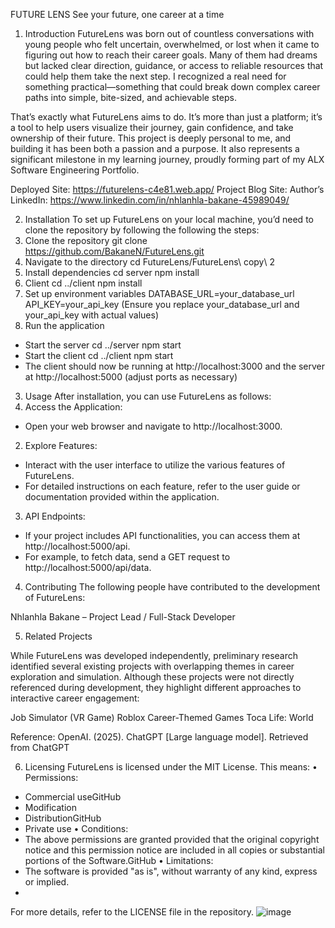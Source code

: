 


FUTURE LENS
See your future, one career at a time

1.	Introduction
FutureLens was born out of countless conversations with young people who felt uncertain, overwhelmed, or lost when it came to figuring out how to reach their career goals. Many of them had dreams but lacked clear direction, guidance, or access to reliable resources that could help them take the next step. I recognized a real need for something practical—something that could break down complex career paths into simple, bite-sized, and achievable steps. 

That’s exactly what FutureLens aims to do. It’s more than just a platform; it’s a tool to help users visualize their journey, gain confidence, and take ownership of their future. This project is deeply personal to me, and building it has been both a passion and a purpose. It also represents a significant milestone in my learning journey, proudly forming part of my ALX Software Engineering Portfolio.

Deployed Site: https://futurelens-c4e81.web.app/
Project Blog Site:
Author’s LinkedIn: https://www.linkedin.com/in/nhlanhla-bakane-45989049/

2.	Installation
To set up FutureLens on your local machine, you’d need to clone the repository by following the following the steps:
1.	Clone the repository
git clone https://github.com/BakaneN/FutureLens.git
2.	Navigate to the directory
cd FutureLens/FutureLens\ copy\ 2
3.	Install dependencies
cd server
npm install
4.	Client
cd ../client
npm install
5.	Set up environment variables
DATABASE_URL=your_database_url
API_KEY=your_api_key
(Ensure you replace your_database_url and your_api_key with actual values)
6.	Run the application
-	Start the server
cd ../server
npm start
-	Start the client
cd ../client
npm start
-	The client should now be running at http://localhost:3000 and the server at
http://localhost:5000 (adjust ports as necessary)

3.	Usage
After installation, you can use FutureLens as follows:
1.	Access the Application:
-	Open your web browser and navigate to http://localhost:3000.
2.	Explore Features:
-	Interact with the user interface to utilize the various features of FutureLens.
-	For detailed instructions on each feature, refer to the user guide or documentation provided within the application.
3.	API Endpoints:
-	If your project includes API functionalities, you can access them at http://localhost:5000/api.
-	For example, to fetch data, send a GET request to http://localhost:5000/api/data.

4.	Contributing
The following people have contributed to the development of FutureLens:

Nhlanhla Bakane – Project Lead / Full-Stack Developer

5.	Related Projects

While FutureLens was developed independently, preliminary research identified several existing projects with overlapping themes in career exploration and simulation. Although these projects were not directly referenced during development, they highlight different approaches to interactive career engagement:

Job Simulator (VR Game)
Roblox Career-Themed Games
Toca Life: World

Reference: OpenAI. (2025). ChatGPT [Large language model]. Retrieved from ChatGPT

6.	Licensing
FutureLens is licensed under the MIT License. This means:
•	Permissions:
-	Commercial useGitHub
-	Modification
-	DistributionGitHub
-	Private use
•	Conditions:
-	The above permissions are granted provided that the original copyright notice and this permission notice are included in all copies or substantial portions of the Software.GitHub
•	Limitations:
-	The software is provided "as is", without warranty of any kind, express or implied.
-	
For more details, refer to the LICENSE file in the repository.
![image](https://github.com/user-attachments/assets/55024e8f-ac28-4cf6-8d6e-13b48224eaf8)

